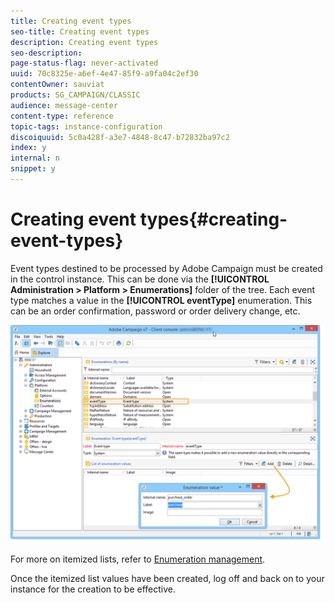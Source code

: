 ```yaml
---
title: Creating event types
seo-title: Creating event types
description: Creating event types
seo-description: 
page-status-flag: never-activated
uuid: 70c8325e-a6ef-4e47-85f9-a9fa04c2ef30
contentOwner: sauviat
products: SG_CAMPAIGN/CLASSIC
audience: message-center
content-type: reference
topic-tags: instance-configuration
discoiquuid: 5c0a428f-a3e7-4848-8c47-b72832ba97c2
index: y
internal: n
snippet: y
---
```


# Creating event types{#creating-event-types}

Event types destined to be processed by Adobe Campaign must be created in the control instance. This can be done via the **[!UICONTROL Administration > Platform > Enumerations]** folder of the tree. Each event type matches a value in the **[!UICONTROL eventType]** enumeration. This can be an order confirmation, password or order delivery change, etc. 

![](assets/messagecenter_eventtype_enum_001.png)

For more on itemized lists, refer to [Enumeration management](https://helpx.adobe.com/campaign/classic/platform/using/managing-enumerations.html).

Once the itemized list values have been created, log off and back on to your instance for the creation to be effective.
